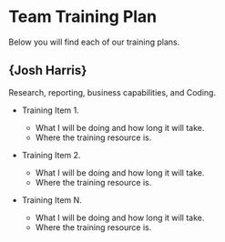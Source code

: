 # Team Training Plan
Below you will find each of our training plans.

## {Josh Harris}
Research, reporting, business capabilities, and Coding.

- Training Item 1.
  - What I will be doing and how long it will take.
  - Where the training resource is.

- Training Item 2.
  - What I will be doing and how long it will take.
  - Where the training resource is.

- Training Item N.
  - What I will be doing and how long it will take.
  - Where the training resource is.

